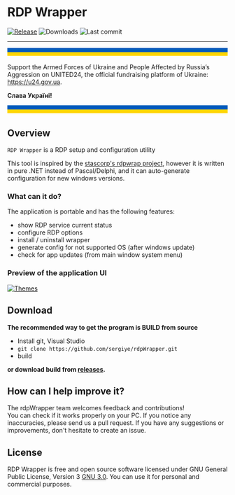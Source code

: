 # RDP Wrapper
[![Release](https://img.shields.io/github/v/release/sergiye/rdpWrapper?style=for-the-badge)](https://github.com/sergiye/rdpWrapper/releases/latest)
![Downloads](https://img.shields.io/github/downloads/sergiye/rdpWrapper/total?style=for-the-badge&color=ff4f42)
![Last commit](https://img.shields.io/github/last-commit/sergiye/rdpWrapper?style=for-the-badge&color=00AD00)

----

[<img src="https://github.com/sergiye/hiberbeeTheme/raw/master/assets/ukraine_flag_bar.png" alt="UA"/>](https://u24.gov.ua)


Support the Armed Forces of Ukraine and People Affected by Russia’s Aggression on UNITED24, the official fundraising platform of Ukraine: https://u24.gov.ua.

**Слава Україні!**

[<img src="https://github.com/sergiye/hiberbeeTheme/raw/master/assets/ukraine_flag_bar.png" alt="UA"/>](https://u24.gov.ua)

## Overview

`RDP Wrapper` is a RDP setup and configuration utility

This tool is inspired by the [stascorp's rdpwrap project](https://github.com/stascorp/rdpwrap), however it is written in pure .NET instead of Pascal/Delphi, and it can auto-generate configuration for new windows versions.

### What can it do?

The application is portable and has the following features:
 - show RDP service current status
 - configure RDP options
 - install / uninstall wrapper
 - generate config for not supported OS (after windows update)
 - check for app updates (from main window system menu)

### Preview of the application UI

[<img src="https://github.com/sergiye/rdpWrapper/raw/master/preview.png" alt="Themes" width="300"/>](https://github.com/sergiye/rdpWrapper/releases)


## Download

**The recommended way to get the program is BUILD from source**
- Install git, Visual Studio
- `git clone https://github.com/sergiye/rdpWrapper.git`
- build

**or download build from [releases](https://github.com/sergiye/rdpWrapper/releases).**

## How can I help improve it?
The rdpWrapper team welcomes feedback and contributions!<br/>
You can check if it works properly on your PC. If you notice any inaccuracies, please send us a pull request. If you have any suggestions or improvements, don't hesitate to create an issue.

## License

RDP Wrapper is free and open source software licensed under GNU General Public License, Version 3 [GNU 3.0](https://www.gnu.org/licenses/gpl-3.0.html). You can use it for personal and commercial purposes.
